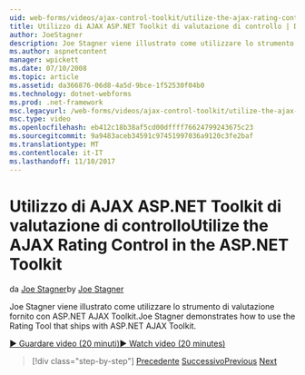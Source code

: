 ```yaml
---
uid: web-forms/videos/ajax-control-toolkit/utilize-the-ajax-rating-control-in-the-aspnet-toolkit
title: Utilizzo di AJAX ASP.NET Toolkit di valutazione di controllo | Documenti Microsoft
author: JoeStagner
description: Joe Stagner viene illustrato come utilizzare lo strumento di valutazione fornito con ASP.NET AJAX Toolkit.
ms.author: aspnetcontent
manager: wpickett
ms.date: 07/10/2008
ms.topic: article
ms.assetid: da366876-06d8-4a5d-9bce-1f52530f04b0
ms.technology: dotnet-webforms
ms.prod: .net-framework
msc.legacyurl: /web-forms/videos/ajax-control-toolkit/utilize-the-ajax-rating-control-in-the-aspnet-toolkit
msc.type: video
ms.openlocfilehash: eb412c18b38af5cd00dffff76624799243675c23
ms.sourcegitcommit: 9a9483aceb34591c97451997036a9120c3fe2baf
ms.translationtype: MT
ms.contentlocale: it-IT
ms.lasthandoff: 11/10/2017
---
```

<a name="utilize-the-ajax-rating-control-in-the-aspnet-toolkit"></a><span data-ttu-id="8aba1-103">Utilizzo di AJAX ASP.NET Toolkit di valutazione di controllo</span><span class="sxs-lookup"><span data-stu-id="8aba1-103">Utilize the AJAX Rating Control in the ASP.NET Toolkit</span></span>
====================
<span data-ttu-id="8aba1-104">da [Joe Stagner](https://github.com/JoeStagner)</span><span class="sxs-lookup"><span data-stu-id="8aba1-104">by [Joe Stagner](https://github.com/JoeStagner)</span></span>

<span data-ttu-id="8aba1-105">Joe Stagner viene illustrato come utilizzare lo strumento di valutazione fornito con ASP.NET AJAX Toolkit.</span><span class="sxs-lookup"><span data-stu-id="8aba1-105">Joe Stagner demonstrates how to use the Rating Tool that ships with ASP.NET AJAX Toolkit.</span></span>

[<span data-ttu-id="8aba1-106">&#9654; Guardare video (20 minuti)</span><span class="sxs-lookup"><span data-stu-id="8aba1-106">&#9654; Watch video (20 minutes)</span></span>](https://channel9.msdn.com/Blogs/ASP-NET-Site-Videos/utilize-the-ajax-rating-control-in-the-aspnet-toolkit)

>[!div class="step-by-step"]
<span data-ttu-id="8aba1-107">[Precedente](how-do-i-the-ajax-toolkit-reorder-control.md)
[Successivo](control-extenders.md)</span><span class="sxs-lookup"><span data-stu-id="8aba1-107">[Previous](how-do-i-the-ajax-toolkit-reorder-control.md)
[Next](control-extenders.md)</span></span>
